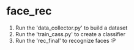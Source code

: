 # face_rec

1. Run the 'data_collector.py' to build a dataset
2. Run the 'train_cass.py' to create a classifier
3. Run the 'rec_final' to recognize faces :P
